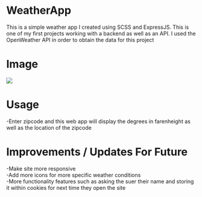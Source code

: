 # WeatherApp
This is a simple weather app I created using SCSS and ExpressJS. This is one of my first projects working with a backend as well as an API. I used the OpenWeather API in order to obtain the data for this project

# Image
<img src="https://cdn.discordapp.com/attachments/322439749904236545/971209379988766802/unknown.png"/>

# Usage
-Enter zipcode and this web app will display the degrees in farenheight as well as the location of the zipcode

# Improvements / Updates For Future
-Make site more responsive\
-Add more icons for more specific weather conditions\
-More functionality features such as asking the suer their name and storing it within cookies for next time they open the site


